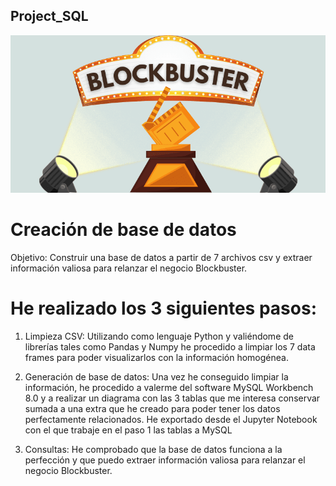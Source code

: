 ## Project_SQL

![blockbuster](https://github.com/camarasa1987/ALEXISproject_SQL/blob/main/Blockbuster.png)


# Creación de base de datos 

Objetivo: Construir una base de datos a partir de 7 archivos csv y extraer información valiosa para relanzar el negocio Blockbuster.

# He realizado los 3 siguientes pasos:

1) Limpieza CSV: Utilizando como lenguaje Python y valiéndome de librerías tales como Pandas y Numpy he procedido a limpiar los 7 data frames para poder visualizarlos con la información homogénea.

2) Generación de base de datos: Una vez he conseguido limpiar la información, he procedido a valerme del software MySQL Workbench 8.0 y a realizar un diagrama con las 3 tablas que me interesa conservar sumada a una extra que he creado para poder tener los datos perfectamente relacionados. He exportado desde el Jupyter Notebook con el que trabaje en el paso 1 las tablas a MySQL

3) Consultas: He comprobado que la base de datos funciona a la perfección y que puedo extraer información valiosa para relanzar el negocio Blockbuster.





